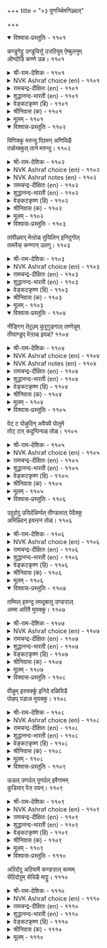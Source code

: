 +++
title = "०३ पुणर्च्चिमगिऴ्दल्"

+++


<details open><summary>विश्वास-प्रस्तुतिः - ११०१</summary>

कण्डुगेट्टु उण्डुयिर्त्तु उऱ्ऱऱियुम् ऐम्बुलनुम्  
ऒण्दॊडि कण्णे उळ।       ११०१
</details>

<details><summary>श्री-राम-देशिकः - ११०१</summary>

नासानेत्रश्रोत्रजिह्वाघ्राणत्वक्पञ्चकेन्द्रियैः ।  
जायमानं भोगमेका ददाति वलयाज्ज्वला ॥ ११०१॥
</details>

<details><summary>NVK Ashraf choice (en) - ११०१</summary>

११०१
In her alone, my jewel, can I find the five senses of
Sight, smell, hearing, taste and touch. *
(P.S. Sundaram)
</details>

<details><summary>रामचन्द्र-दीक्षितः (en) - ११०१</summary>

1101 kaṇṭukēṭṭu uṇṭuuyirttu uṟṟaṟiyum aimpulaṉum  
oṇṭoṭi kaṇṇē uḷa.

1101\. All the pleasures that the five senses give us are garnered in this lady with glittering bracelets. What a thrill she gives me!  
</details>

<details><summary>शुद्धानन्द-भारती (en) - ११०१</summary>

1\. கண்டுகேட்டு உண்டுயிர்த்து உற்றறியும் ஐம்புலனும்  
ஓண்டொடி கண்ணே உள.  
In this bangled beauty dwell  
The joys of sight sound touch taste smell.        1101  
</details>

<details><summary>वेङ्कटकृष्ण (हि) - ११०१</summary>

1101
पंचेन्द्रिय सुख, रूप औ’, स्पर्श गंध रस शब्द ।  
उज्ज्वल चूड़ी से सजी, इसमें सब उपलब्ध ॥
</details>

<details><summary>श्रीनिवास (क) - ११०१</summary>

1101. नोडुवुदु केळुवुदु रुचि नोडुवुदु, वासनॆयनुभविसुवुदु, मुट्टि नोडुवुदु स्पर्ष ई ऐन्दिन्द्रियगळ सुखवू ई मिनुगुव बळॆगळ चॆलुवॆयल्लि इवॆ.

</details>

<details><summary>मूलम् - ११०१</summary>

कण्डुगेट्टु उण्डुयिर्त्तु उऱ्ऱऱियुम् ऐम्बुलनुम्  
ऒण्दॊडि कण्णे उळ।       ११०१
</details>

<details open><summary>विश्वास-प्रस्तुतिः - ११०२</summary>

पिणिक्कु मरुन्दु पिऱमन् अणियिऴै  
तन्नोय्क्कुत् ताने मरुन्दु।       ११०२
</details>

<details><summary>श्री-राम-देशिकः - ११०२</summary>

स्वरोगशामकं वस्तु स्वेतरं दृश्यते भुवि ।  
स्वेनोत्पादितरोगस्य किन्त्वयं भेषजं स्वयम् ॥ ११०२॥
</details>

<details><summary>NVK Ashraf choice (en) - ११०२</summary>

११०२
The cure for a disease is always different.
But this jewel is both disease and cure.
(W.H. Drew and J. Lazarus), (P.S. Sundaram)
</details>

<details><summary>NVK Ashraf notes (en) - ११०२</summary>

११०२. Compare with १२७५. “The trickery caused by the braceleted one carries the medicine to cure my ills as well” * - (K. Krishnaswamy & Vijaya Ramkumar)
</details>

<details><summary>रामचन्द्र-दीक्षितः (en) - ११०२</summary>

1102 piṇikku maruntu piṟamaṉ aṇiyiḻai  
taṉnōykkut tāṉē maruntu.

1102\. The remedy for a disease lies not in the disease but in some healing balm; but not so the loved one who is at once the disease and the cure for the pangs of love.  
</details>

<details><summary>शुद्धानन्द-भारती (en) - ११०२</summary>

2\. பிணிக்கு மருந்து பிறமன் அணியிழை  
தன்நோய்க்குத் தானே மருந்து.  
The cure for ailment is somewhere  
For fair maid's ill she is the cure.        1102  
</details>

<details><summary>वेङ्कटकृष्ण (हि) - ११०२</summary>

1102
रोगों की तो है दवा, उनसे अलग पदार्थ ।  
जो सुतनू का रोग है, दवा वही रोगार्थ ॥
</details>

<details><summary>श्रीनिवास (क) - ११०२</summary>

1102. सामान्यवागि नोवुगळिगॆ मद्दु बेरॆ बगॆयादवु. आदरॆ ऒडवॆगळिन्द अलङ्कृतळाद ई चॆलुवॆयादरो तन्निन्द उण्टाद नोविगॆ ताने मद्दागि उपशमन माडुवळु.

</details>

<details><summary>मूलम् - ११०२</summary>

पिणिक्कु मरुन्दु पिऱमन् अणियिऴै  
तन्नोय्क्कुत् ताने मरुन्दु।       ११०२
</details>

<details open><summary>विश्वास-प्रस्तुतिः - ११०३</summary>

तांवीऴ्वार् मॆऩ्ऱोळ् तुयिलिन् इनिदुगॊल्  
तामरैक् कण्णान् उलगु।       ११०३
</details>

<details><summary>श्री-राम-देशिकः - ११०३</summary>

प्रियारम्यस्कन्धलभ्यनिद्रासुखसमं सुखम् ।  
पङ्कजाक्षमहाविष्णोवैङ्कुण्ठेऽपि न लभ्यते ॥ ११०३॥
</details>

<details><summary>NVK Ashraf choice (en) - ११०३</summary>

११०३
Is heaven sweeter than slumbering
On the soft shoulders of the women you love?
(S. Maharajan)
</details>

<details><summary>रामचन्द्र-दीक्षितः (en) - ११०३</summary>

1103 tāmvīḻvār meṉtōḷ tuyiliṉ iṉitukol  
tāmaraik kaṇṇāṉ ulaku.

1103\. Are the pleasures of the world of the lotus-eyed lord sweeter than reclining on the soft shoulder of the beloved?  
</details>

<details><summary>शुद्धानन्द-भारती (en) - ११०३</summary>

3\. தாம்வீழ்வார் மென்றோள் துயிலின் இனிதுகொல்  
தாமரைக் கண்ணான் உலகு.  
Is lotus-eyed lord's heaven so sweet  
As sleep in lover's arms so soft?        1103  
</details>

<details><summary>वेङ्कटकृष्ण (हि) - ११०३</summary>

1103
निज दयिता मृदु स्कंध पर, सोते जो आराम ।  
उससे क्या रमणीय है, कमल-नयन का धाम ॥
</details>

<details><summary>श्रीनिवास (क) - ११०३</summary>

1103. तावरॆगण्णिन विष्णुविन लोकवु तावु ऒलिद ऎळॆवॆण्णिन मृदु तोळ्गळ तॆक्कॆयल्लिन निद्दॆय सुखक्किन्त इनिदादुदॆ?

</details>

<details><summary>मूलम् - ११०३</summary>

तांवीऴ्वार् मॆऩ्ऱोळ् तुयिलिन् इनिदुगॊल्  
तामरैक् कण्णान् उलगु।       ११०३
</details>

<details open><summary>विश्वास-प्रस्तुतिः - ११०४</summary>

नीङ्गिन् तॆऱूउम् कुऱुगुङ्गाल् तण्णॆन्नुम्  
तीयाण्डुप् पॆऱ्ऱाळ् इवळ्?       ११०४
</details>

<details><summary>श्री-राम-देशिकः - ११०४</summary>

कामाग्नि नूतनमिममेषा प्राप्तवती कुतः ? ।  
योऽग्निः सन्निहितः शीतो दूरस्थः प्रदहत्ययम् ॥ ११०४॥
</details>

<details><summary>NVK Ashraf choice (en) - ११०४</summary>

११०४
Whence did she get the fire
Which burns when far, and cools when near?
(P.S. Sundaram)
</details>

<details><summary>NVK Ashraf notes (en) - ११०४</summary>

११०४. Compare with ११५९. “Can fire, which hurts when touched, hurt like the passion of love even untouched?” - (N.V.K. Ashraf)
</details>

<details><summary>रामचन्द्र-दीक्षितः (en) - ११०४</summary>

1104 nīṅkiṉ teṟūum kuṟukuṅkāl taṇṇeṉṉum  
tīyāṇṭup peṟṟāḷ ivaḷ.

1104\. This lady has a fire which burns me with passion when I am away; but it cools down when I see her. Can anyone say where she has acquired this power?  
</details>

<details><summary>शुद्धानन्द-भारती (en) - ११०४</summary>

4\. நீங்கின் தெறூஉம் குறுகுங்கால் தண்ணென்னும்  
தீயாண்டுப் பெற்றாள் இவள்.  
Away it burns and cools anear  
Wherefrom did she get this fire?        1104  
</details>

<details><summary>वेङ्कटकृष्ण (हि) - ११०४</summary>

1104
हटने पर देती जला, निकट गया तो शीत ।  
आग कहाँ से पा गयी, बाला यह विपरीत ॥
</details>

<details><summary>श्रीनिवास (क) - ११०४</summary>

1104. अगलिदरॆ सुडुवुदु, समीपिसिदरॆ तम्पॆरॆवुदु ऎन्नुव ई किच्चन्नु ऎल्लिन्द पडॆदळो ई ऎळॆवॆण्णु?

</details>

<details><summary>मूलम् - ११०४</summary>

नीङ्गिन् तॆऱूउम् कुऱुगुङ्गाल् तण्णॆन्नुम्  
तीयाण्डुप् पॆऱ्ऱाळ् इवळ्?       ११०४
</details>

<details open><summary>विश्वास-प्रस्तुतिः - ११०५</summary>

वेट् ट पॊऴुदिन् अवैयवै पोलुमे  
तोट् टार् कदुप्पिनाळ् तोळ्।       ११०५
</details>

<details><summary>श्री-राम-देशिकः - ११०५</summary>

वाञ्छितानेकवम्तूनामवाप्त्या यत्सुखं भवेत् ।  
प्रसूनकुन्तलभरनारीस्कन्धो ददाति तत् ॥ ११०५॥
</details>

<details><summary>NVK Ashraf choice (en) - ११०५</summary>

११०५
Her flower-decked shoulders
Give me whatever I need, then and there.
(M.S. Poornalingam Pillai), (P.S. Sundaram)
</details>

<details><summary>रामचन्द्र-दीक्षितः (en) - ११०५</summary>

1105 vēṭṭa poḻutiṉ avaiyavai pōlumē  
tōṭṭār katuppiṉāḷ tōḷ.

1105\. Like the dreams of pleasures sought, the embrace of this sweet-shouldered, flower-decked maiden gives me untold pleasure.  
</details>

<details><summary>शुद्धानन्द-भारती (en) - ११०५</summary>

5\. வேட்ட பொழுதின் அவையவை போலுமே  
தோட்டார் கதுப்பினாள் தோள்.  
The arms of my flower-tressed maid  
Whatever I wish that that accord.        1105  
</details>

<details><summary>वेङ्कटकृष्ण (हि) - ११०५</summary>

1105
इच्छित ज्यों इच्छित समय, आकर दें आनन्द ।  
पुष्पालंकृत केशयुत, हैं बाला के स्कंध ॥
</details>

<details><summary>श्रीनिवास (क) - ११०५</summary>

1105. बयसिद वस्तुगळु तावागिये बन्दु सेरि सुख कोडुवन्तॆ ई कुसुम शोभित केशराशियुळ्ळ कामिनिय तोळुगळु ननगॆ सुख नीडुत्तिवॆ.

</details>

<details><summary>मूलम् - ११०५</summary>

वेट् ट पॊऴुदिन् अवैयवै पोलुमे  
तोट् टार् कदुप्पिनाळ् तोळ्।       ११०५
</details>

<details open><summary>विश्वास-प्रस्तुतिः - ११०६</summary>

उऱुदोऱु उयिर्दळिर्प्पत् तीण्डलाल् पेदैक्कु  
अमिऴ्दिन् इयऩ्ऱन तोळ्।       ११०६
</details>

<details><summary>श्री-राम-देशिकः - ११०६</summary>

नष्टः प्राणः पुनर्यस्य स्पर्शमात्रेण जीवति ।  
तेनामृतेन रचितौ तस्याः स्कन्धाविति ध्रुवम् ॥ ११०६॥
</details>

<details><summary>NVK Ashraf choice (en) - ११०६</summary>

११०६
Her shoulders must verily be nectar
For they refresh my life whenever I touch. *
(K. Krishnaswamy & Vijaya Ramkumar)
</details>

<details><summary>रामचन्द्र-दीक्षितः (en) - ११०६</summary>

1106 uṟutōṟu uyirtaḷippat tīṇṭalāl pētaikku  
amiḻtiṉ iyaṉṟaṉa tōḷ.

1106\. Her embrace ever kindles new warm life in me. Verily her shoulders are packed with ambrosia.  
</details>

<details><summary>शुद्धानन्द-भारती (en) - ११०६</summary>

6\. உறுதோறு உயிர்தளிர்ப்பத் தீண்டலால் பேதைக்கு  
அமிழ்தின் இயன்றன தோள்.  
My simple maid has nectar arms  
Each embrace brings life-thrilling charms.        1106  
</details>

<details><summary>वेङ्कटकृष्ण (हि) - ११०६</summary>

1106
लगने से हर बार है, नवजीवन का स्पंद ।  
बने हुए हैं अमृत के, इस मुग्धा के स्कंध ॥
</details>

<details><summary>श्रीनिवास (क) - ११०६</summary>

1106. प्रति सारिय अप्पुगॆयल्लू नन्न प्राणवन्नु चिगुरिसुव स्पर्शदिन्द हॊस चेतनवन्नु नीडुवुदरिन्द, ई मुग्दॆय तोळुगळु अमृतदिन्द कडॆदन्तॆ तोरुत्तिवॆ.

</details>

<details><summary>मूलम् - ११०६</summary>

उऱुदोऱु उयिर्दळिर्प्पत् तीण्डलाल् पेदैक्कु  
अमिऴ्दिन् इयऩ्ऱन तोळ्।       ११०६
</details>

<details open><summary>विश्वास-प्रस्तुतिः - ११०७</summary>

तम्मिल् इरुन्दु तमदुबात्तु उण्डऱ्ऱाल्  
अम्मा अरिवै मुयक्कु।       ११०७
</details>

<details><summary>श्री-राम-देशिकः - ११०७</summary>

स्वगेहे स्वार्जितं चान्यैः विभज्याशनकर्मवत् ।  
रम्यवर्णाङ्गनाकायपरिष्वङ्गः सुखावहः ॥ ११०७॥
</details>

<details><summary>NVK Ashraf choice (en) - ११०७</summary>

११०७
Like sharing one’s food at one’s own home
Is the embrace of this fair maid. *
(K. Kannan)
</details>

<details><summary>रामचन्द्र-दीक्षितः (en) - ११०७</summary>

1107 tammil iruntu tamatupāttu uṇṭaṟṟāl  
ammā arivai muyakku.

1107\. The embrace of my golden-coloured love reminds me of the joy of a householder who delights in fulfilling the laws of hospitality.  
</details>

<details><summary>शुद्धानन्द-भारती (en) - ११०७</summary>

7\. தம்மில் இருந்து தமதுபாத்து உண்டற்றால்  
அம்மா அரிவை முயக்கு.  
Ah the embrace of this fair dame  
Is like sharing one's food at home.        1107  
</details>

<details><summary>वेङ्कटकृष्ण (हि) - ११०७</summary>

1107
स्वगृह में स्वपादर्थ का, यथा बाँट कर भोग ।  
रहा गेहुँए रंग की, बाला से संयोग ॥
</details>

<details><summary>श्रीनिवास (क) - ११०७</summary>

1107. अन्दवाद हेम वर्णद ई बॆडगिय अप्पुगॆय सुखवु तम्मदे आद मनॆयल्लि इद्दु इतररॊडनॆ तावु सम्पादिसिद वस्तुगळन्नु हञ्चि कॊण्डु अनुभविसिद आनन्दवन्नु होलुवुदु.

</details>

<details><summary>मूलम् - ११०७</summary>

तम्मिल् इरुन्दु तमदुबात्तु उण्डऱ्ऱाल्  
अम्मा अरिवै मुयक्कु।       ११०७
</details>

<details open><summary>विश्वास-प्रस्तुतिः - ११०८</summary>

वीऴुम् इरुवर्क्कु इनिदे वळियिडै  
पोऴप् पडाअ मुयक्कु।       ११०८
</details>

<details><summary>श्री-राम-देशिकः - ११०८</summary>

वायुगम्यस्थलेनापि मध्ये व्यवधिमन्तरा ।  
प्रीतिकामुकतोरङ्गपरिष्वङ्गः सुखं वहेत् ॥ ११०८॥
</details>

<details><summary>NVK Ashraf choice (en) - ११०८</summary>

११०८
Sweet indeed is that embrace
Wherein not a breath comes between.
(P.S. Sundaram)
</details>

<details><summary>रामचन्द्र-दीक्षितः (en) - ११०८</summary>

1108 vīḻum iruvarkku iṉitē vaḷiyiṭai  
pōḻap paṭāa muyakku.

1108\. Sweet indeed to both the lover and his beloved is that close embrace which allows not even a wisp of air to steal in between their arms.  
</details>

<details><summary>शुद्धानन्द-भारती (en) - ११०८</summary>

8\. வீழும் இருவர்க்கு இனிதே வளியிடை  
போழப் படாஅ முயக்கு.  
Joy is the fast embrace that doth  
Not admit e'en air between both.        1108  
</details>

<details><summary>वेङ्कटकृष्ण (हि) - ११०८</summary>

1108
आलिंगन जो यों रहा, बीच हवा-गति बंद ।  
दोनों को, प्रिय औ’ प्रिया, देता है आनन्द ॥
</details>

<details><summary>श्रीनिवास (क) - ११०८</summary>

1108. (उसिराडुव) गाळियू हादु होगलु ऎडॆ इल्लदन्थ बिगियप्पुगॆयु, मॆच्चिद प्रणयिगळिब्बरिगू मधुरवॆनिसुवुदु.

</details>

<details><summary>मूलम् - ११०८</summary>

वीऴुम् इरुवर्क्कु इनिदे वळियिडै  
पोऴप् पडाअ मुयक्कु।       ११०८
</details>

<details open><summary>विश्वास-प्रस्तुतिः - ११०९</summary>

ऊडल् उणर्दल् पुणर्दल् इवैगामम्  
कूडियार् पॆऱ्ऱ पयन्।       ११०९
</details>

<details><summary>श्री-राम-देशिकः - ११०९</summary>

विप्रयोगः समाधानं सम्मोग इति तत् त्रयम् ।  
प्रोच्यते परमं भाग्यं प्रेमलक्ष्यैकजीविनाम् ॥ ११०९॥
</details>

<details><summary>NVK Ashraf choice (en) - ११०९</summary>

११०९
To fall out, make up, and unite again are the gains
Reaped by those obsessed with love. *
(P.S. Sundaram), (W.H. Drew and J. Lazarus)
</details>

<details><summary>रामचन्द्र-दीक्षितः (en) - ११०९</summary>

1109 ūṭal uṇartal puṇartal ivaikāmam  
kūṭiyār peṟṟa payaṉ.

1109\. Separation, reconciliation and reunion are the pleasures vouchsafed to those stricken with love.  
</details>

<details><summary>शुद्धानन्द-भारती (en) - ११०९</summary>

9\. ஊடல் உணர்தல் புணர்தல் இவைகாமம்  
கூடியார் பெற்ற பயன்.  
Sulking, feeling and clasping fast  
These three are sweets of lover's tryst.        1109  
</details>

<details><summary>वेङ्कटकृष्ण (हि) - ११०९</summary>

1109
मान मनावन मिलनसुख, ये जो हैं फल-भोग ।  
प्रेम-पाश में जो पड़े, उनको है यह भोग ॥
</details>

<details><summary>श्रीनिवास (क) - ११०९</summary>

1109. प्रणय कलह, मत्तॆ समाधान, आनन्तर परस्पर अप्पुगॆयल्लि कूडुवुदु- इवु प्रणय जीविगळु पडॆद फलवागिरुवुदु.

</details>

<details><summary>मूलम् - ११०९</summary>

ऊडल् उणर्दल् पुणर्दल् इवैगामम्  
कूडियार् पॆऱ्ऱ पयन्।       ११०९
</details>

<details open><summary>विश्वास-प्रस्तुतिः - १११०</summary>

अऱिदोऱु अऱियामै कण्डऱ्ऱाल् कामम्  
सॆऱिदोऱुम् सेयिऴै माट्टु।       १११०
</details>

<details><summary>श्री-राम-देशिकः - १११०</summary>

असकृद् ग्रन्थपठनादज्ञानं शिष्यते पथा ।  
अनुस्यूताङ्गनाभोमादमोगः शिष्यते ततः ॥ १११०॥
</details>

<details><summary>NVK Ashraf choice (en) - १११०</summary>

१११०
The more you indulge, the more you realize your ignorance.
Be it love or learning.
(N.V.K. Ashraf)
</details>

<details><summary>रामचन्द्र-दीक्षितः (en) - १११०</summary>

1110 aṟitōṟu aṟiyāmai kaṇṭaṟṟāl kāmam  
ceṟitōṟum cēyiḻai māṭṭu.

1110\. The more I taste the charms of my beloved the more do d hunger for them. Verily what is already experienced pales into insignificance before the promise of the future.  
</details>

<details><summary>शुद्धानन्द-भारती (en) - १११०</summary>

10\. அறிதோறு அறியாமை கண்டற்றால் காமம்  
செறிதோறும் சேயிழை மாட்டு.  
As knowledge reveals past ignorance  
So is the belle as love gets close.        1110  
</details>

<details><summary>वेङ्कटकृष्ण (हि) - १११०</summary>

1110
होते होते ज्ञान के, यथा ज्ञात अज्ञान ।  
मिलते मिलते सुतनु से, होता प्रणय-ज्ञान ॥
</details>

<details><summary>श्रीनिवास (क) - १११०</summary>

1110. ओदिकॊण्डागलॆल्ल ज्ञानवु हॆच्चु हॆच्चुत्त मुन्निन अज्ञान तोरुवन्तॆ, श्रेष्ठ आभरणगळन्नु तॊट्ट ई ऎळॆवॆण्णन्नु सेरुवागलॆल्ल प्रणय भाववु व्यक्तवागुत्त होगुवुदु.
</details>

<details><summary>मूलम् - १११०</summary>

अऱिदोऱु अऱियामै कण्डऱ्ऱाल् कामम्  
सॆऱिदोऱुम् सेयिऴै माट्टु।       १११०
</details>
